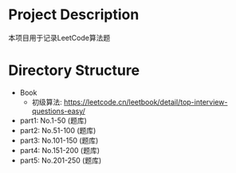 # Project Description

本项目用于记录LeetCode算法题

# Directory Structure

- Book
  - 初级算法: https://leetcode.cn/leetbook/detail/top-interview-questions-easy/
- part1: No.1-50 (题库)
- part2: No.51-100 (题库)
- part3: No.101-150 (题库)
- part4: No.151-200 (题库)
- part5: No.201-250 (题库)